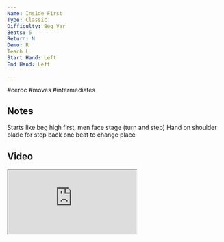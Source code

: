 ```yaml
---
Name: Inside First
Type: Classic
Difficulty: Beg Var
Beats: 5
Return: N
Demo: R
Teach L
Start Hand: Left
End Hand: Left

---
```

#ceroc #moves #intermediates
## Notes
Starts like beg high first, men face stage (turn and step)
Hand on shoulder blade for step back
one beat to change place

## Video
<iframe src="https://www.network.ceroc.com/Teachers/DanceMoves/CurrentLibrary/Video/16InsideFirst.mp4" />

## Top Tips

#### Style
Turning &amp; Spare arm

#### Shape & Feel


#### Safety
Travel Turn

#### Timing
Travel &amp; turn on one beat to face - step back on final beat

### Men

### Ladies

## Safety & Technique
### Men

### Ladies

## Style & Flow


### Men

### Ladies


